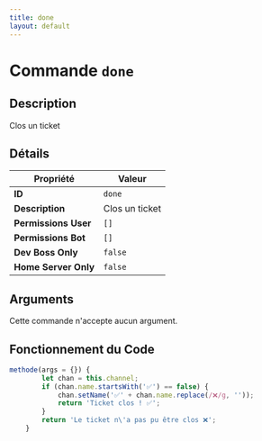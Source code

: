 ```yaml
---
title: done
layout: default
---
```


# Commande `done`

## Description

Clos un ticket

## Détails

| Propriété | Valeur |
| --- | --- |
| **ID** | `done` |
| **Description** | Clos un ticket |
| **Permissions User** | `[]` |
| **Permissions Bot** | `[]` |
| **Dev Boss Only** | `false` |
| **Home Server Only** | `false` |

## Arguments

Cette commande n'accepte aucun argument.

## Fonctionnement du Code

```javascript
methode(args = {}) {
        let chan = this.channel;
        if (chan.name.startsWith('✅') == false) {
            chan.setName('✅' + chan.name.replace(/❌/g, ''));
            return 'Ticket clos ! ✅';
        }
        return 'Le ticket n\'a pas pu être clos ❌';
    }
```
